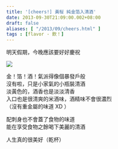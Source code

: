 ```yaml
---
title: '[cheers!] 黃桜 純金箔入清酒'
date: 2013-09-30T21:09:00.002+08:00
draft: false
aliases: [ "/2013/09/cheers.html" ]
tags : [flavor - 飲！]
---
```


明天假期，今晚應該要好好慶祝  

![](/images/kizakura.jpg)

金！箔！酒！氣派得像個暴發戶般  
沒有啦，只是小家氣的小瓶裝清酒  
淡黃色的，酒香也是淡淡清香  
入口也是很清爽的米酒味，酒精味不會很濃烈  
（沒有重金屬的味道 XD ）  
  
配刺身也不會蓋了食物的味道  
能在享受食物之餘喝下美麗的清酒  
  
人生真的很美好（乾杯）
